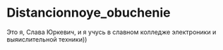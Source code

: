 # Distancionnoye_obuchenie
Это я, Слава Юркевич, и я учусь  в славном колледже электроники и выяислительной техники))
